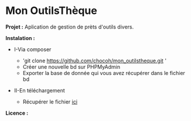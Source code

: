 # Mon OutilsThèque

**Projet :**
Aplication de gestion de prèts d'outils divers.

**Instalation :**
  * I-Via composer
    - 'git clone https://github.com/chocoh/mon_outilstheque.git '
    - Créer une nouvelle bd sur PHPMyAdmin
    - Exporter la base de donnée qui vous avez récupérer dans le fichier bd


  * II-En téléchargement
    - Récupérer le fichier [ici](mon_outilstheque-master.zip)

**Licence :**

